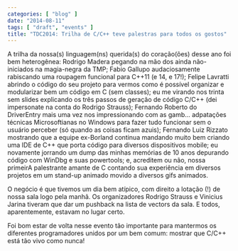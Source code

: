 ```yaml
---
categories: [ "blog" ]
date: "2014-08-11"
tags: [ "draft", "events" ]
title: "TDC2014: Trilha de C/C++ teve palestras para todos os gostos"
---
```

A trilha da nossa(s) linguagem(ns) querida(s) do coração(ões) desse ano foi bem heterogênea: Rodrigo Madera pegando na mão dos ainda não-iniciados na magia-negra da TMP; Fabio Gallupo audaciosamente rabiscando uma roupagem funcional para C++11 (e 14, e 17!); Felipe Lavratti abrindo o código do seu projeto para vermos como é possível organizar e modularizar bem um código em C (sem classes); eu me virando nos trinta sem slides explicando os três passos de geração de código C/C++ (dei impersonate na conta do Rodrigo Strauss); Fernando Roberto do DriverEntry mais uma vez nos impressionando com as gamb... adpatações técnicas Microsoftianas no Windows para fazer tudo funcionar sem o usuário perceber (só quando as coisas ficam azuis); Fernando Luiz Rizzato mostrando que a equipe ex-Borland continua mandando muito bem criando uma IDE de C++ que porta código para diversos dispositivos mobile; eu novamente jorrando um dump das minhas memórias de 10 anos depurando código com WinDbg e suas powertools; e, acreditem ou não, nossa primeirA palestrante amante de C contando sua experiência em diversos projetos em um stand-up animado movido a diversos gifs animados.

O negócio é que tivemos um dia bem atípico, com direito a lotação (!) de nossa sala logo pela manhã. Os organizadores Rodrigo Strauss e Vinicius Jarina tiveram que dar um pushback na lista de vectors da sala. E todos, aparentemente, estavam no lugar certo.

Foi bom estar de volta nesse evento tão importante para mantermos os diferentes programadores unidos por um bem comum: mostrar que C/C++ está tão vivo como nunca!
